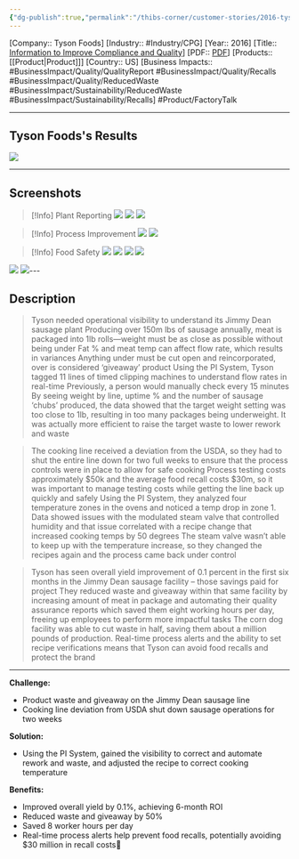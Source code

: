 ```yaml
---
{"dg-publish":true,"permalink":"/thibs-corner/customer-stories/2016-tyson-foods-information-to-improve-compliance-and-quality/"}
---
```


[Company:: Tyson Foods]
[Industry:: #Industry/CPG]
[Year:: 2016]
[Title:: [Information to Improve Compliance and Quality](https://resources.osisoft.com/presentations/tyson-foods-mobilizes-information-to-improve-compliance-and-quality/)]
[PDF:: [PDF](https://cdn.osisoft.com/corp/en/media/presentations/2016/UsersConference2016/PDF/PH162050_HillshireBrands_Riechert_TysonFoodsMobilizesInformationtoImproveComplianceandQuality.pdf)]
[Products:: [[Product\|Product]]]
[Country:: US]
[Business Impacts:: #BusinessImpact/Quality/QualityReport #BusinessImpact/Quality/Recalls #BusinessImpact/Quality/ReducedWaste #BusinessImpact/Sustainability/ReducedWaste #BusinessImpact/Sustainability/Recalls]
#Product/FactoryTalk 

---
## Tyson Foods's Results
![](https://i.imgur.com/3LCemcB.png)

---
## Screenshots
> [!Info] Plant Reporting
> ![](https://i.imgur.com/eh2jwIj.png)
> ![](https://i.imgur.com/L7C9Amj.png)
> ![](https://i.imgur.com/rh01enT.png)


> [!Info] Process Improvement
> ![](https://i.imgur.com/rWs2qVq.png)
> ![](https://i.imgur.com/vNUTQA6.png)

> [!Info] Food Safety
> ![](https://i.imgur.com/yWuq3Wg.png)
> ![](https://i.imgur.com/KEaZi6C.png)
> ![](https://i.imgur.com/HcLtQU4.png)
> ![](https://i.imgur.com/LHw3TEl.png)

![](https://i.imgur.com/XTc8FZT.png)
![](https://i.imgur.com/qYUTsbp.png)---
## Description
> Tyson needed operational visibility to understand its Jimmy Dean sausage plant
> Producing over 150m lbs of sausage annually, meat is packaged into 1lb rolls—weight must be as close as possible without being under
> Fat % and meat temp can affect flow rate, which results in variances
> Anything under must be cut open and reincorporated, over is considered ‘giveaway’ product
> Using the PI System, Tyson tagged 11 lines of timed clipping machines to understand flow rates in real-time
> Previously, a person would manually check every 15 minutes
> By seeing weight by line, uptime % and the number of sausage ‘chubs’ produced, the data showed that the target weight setting was too close to 1lb, resulting in too many packages being underweight. It was actually more efficient to raise the target waste to lower rework and waste

> The cooking line received a deviation from the USDA, so they had to shut the entire line down for two full weeks to ensure that the process controls were in place to allow for safe cooking
> Process testing costs approximately $50k and the average food recall costs $30m, so it was important to manage testing costs while getting the line back up quickly and safely
> Using the PI System, they analyzed four temperature zones in the ovens and noticed a temp drop in zone 1. Data showed issues with the modulated steam valve that controlled humidity and that issue correlated with a recipe change that increased cooking temps by 50 degrees
> The steam valve wasn’t able to keep up with the temperature increase, so they changed the recipes again and the process came back under control

> Tyson has seen overall yield improvement of 0.1 percent in the first six months in the Jimmy Dean sausage facility – those savings paid for project 
> They reduced waste and giveaway within that same facility by increasing amount of meat in package and automating their quality assurance reports which saved them eight working hours per day, freeing up employees to perform more impactful tasks
> The corn dog facility was able to cut waste in half, saving them about a million pounds of production. 
> Real-time process alerts and the ability to set recipe verifications means that Tyson can avoid food recalls and protect the brand

-------------------------------------------------------

**Challenge:**
- Product waste and giveaway on the Jimmy Dean sausage line
- Cooking line deviation from USDA shut down sausage operations for two weeks 

**Solution:**
- Using the PI System, gained the visibility to correct and automate rework and waste, and adjusted the recipe to correct cooking temperature

**Benefits:**
- Improved overall yield by 0.1%, achieving 6-month ROI
- Reduced waste and giveaway by 50%
- Saved 8 worker hours per day
- Real-time process alerts help prevent food recalls, potentially avoiding $30 million in recall costs

